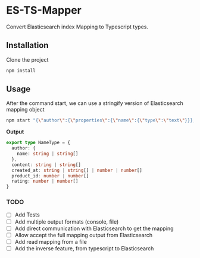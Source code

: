 # ES-TS-Mapper

Convert Elasticsearch index Mapping to Typescript types.

## Installation

Clone the project

```bash
npm install 
```

## Usage

After the command start, we can use a stringify version of Elasticsearch mapping object

```bash
npm start "{\"author\":{\"properties\":{\"name\":{\"type\":\"text\"}}},\"content\":{\"type\":\"text\"},\"created_at\":{\"type\":\"date\"},\"product_id\":{\"type\":\"integer\"},\"rating\":{\"type\":\"float\"}}" 
```

**Output**

```typescript
export type NameType = {
  author: {
    name: string | string[]
  },
  content: string | string[]
  created_at: string | string[] | number | number[]
  product_id: number | number[]
  rating: number | number[]
}
```

### TODO

- [ ] Add Tests
- [ ] Add multiple output formats (console, file)
- [ ] Add direct communication with Elasticsearch to get the mapping
- [ ] Allow accept the full mapping output from Elasticsearch
- [ ] Add read mapping from a file
- [ ] Add the inverse feature, from typescript to Elasticsearch
